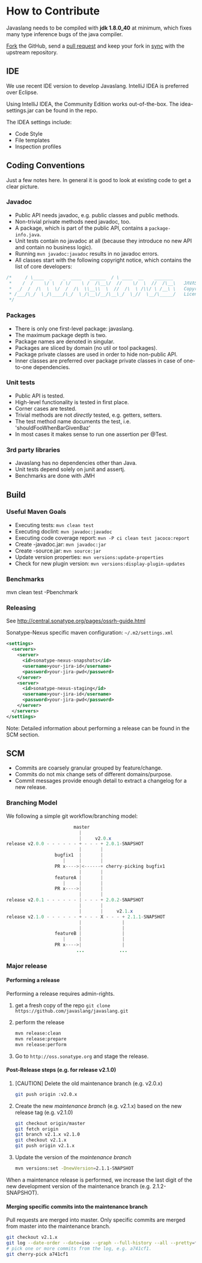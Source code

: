 # How to Contribute

Javaslang needs to be compiled with **jdk 1.8.0_40** at minimum, which fixes many type inference bugs of the java compiler.

[Fork](https://help.github.com/articles/fork-a-repo) the GitHub, send a [pull request](https://help.github.com/articles/using-pull-requests) and keep your fork in [sync](https://help.github.com/articles/syncing-a-fork/) with the upstream repository.

## IDE

We use recent IDE version to develop Javaslang. IntelliJ IDEA is preferred over Eclipse.

Using IntelliJ IDEA, the Community Edition works out-of-the-box. The idea-settings.jar can be found in the repo.

The IDEA settings include:

* Code Style
* File templates
* Inspection profiles

## Coding Conventions

Just a few notes here. In general it is good to look at existing code to get a clear picture.

### Javadoc

* Public API needs javadoc, e.g. public classes and public methods.
* Non-trivial private methods need javadoc, too.
* A package, which is part of the public API, contains a `package-info.java`.
* Unit tests contain no javadoc at all (because they introduce no new API and contain no business logic).
* Running `mvn javadoc:javadoc` results in no javadoc errors.
* All classes start with the following copyright notice, which contains the list of core developers:
```java
/*     / \____  _    _  ____   ______  / \ ____  __    _______
 *    /  /    \/ \  / \/    \ /  /\__\/  //    \/  \  //  /\__\   JΛVΛSLΛNG
 *  _/  /  /\  \  \/  /  /\  \\__\\  \  //  /\  \ /\\/ \ /__\ \   Copyright 2014-2016 Javaslang, http://javaslang.io
 * /___/\_/  \_/\____/\_/  \_/\__\/__/\__\_/  \_//  \__/\_____/   Licensed under the Apache License, Version 2.0
 */
```

### Packages

* There is only one first-level package: javaslang.
* The maximum package depth is two.
* Package names are denoted in singular.
* Packages are sliced by domain (no util or tool packages).
* Package private classes are used in order to hide non-public API.
* Inner classes are preferred over package private classes in case of one-to-one dependencies.

### Unit tests

* Public API is tested.
* High-level functionality is tested in first place.
* Corner cases are tested.
* Trivial methods are not _directly_ tested, e.g. getters, setters.
* The test method name documents the test, i.e. 'shouldFooWhenBarGivenBaz'
* In most cases it makes sense to run one assertion per @Test.

### 3rd party libraries

* Javaslang has no dependencies other than Java.
* Unit tests depend solely on junit and assertj.
* Benchmarks are done with JMH

## Build

### Useful Maven Goals

* Executing tests: `mvn clean test`
* Executing doclint: `mvn javadoc:javadoc`
* Executing code coverage report: `mvn -P ci clean test jacoco:report`
* Create -javadoc.jar: `mvn javadoc:jar`
* Create -source.jar: `mvn source:jar`
* Update version properties: `mvn versions:update-properties`
* Check for new plugin version: `mvn versions:display-plugin-updates`

### Benchmarks

mvn clean test -Pbenchmark

### Releasing

See http://central.sonatype.org/pages/ossrh-guide.html

Sonatype-Nexus specific maven configuration: `~/.m2/settings.xml`

```xml
<settings>
  <servers>
    <server>
      <id>sonatype-nexus-snapshots</id>
      <username>your-jira-id</username>
      <password>your-jira-pwd</password>
    </server>
    <server>
      <id>sonatype-nexus-staging</id>
      <username>your-jira-id</username>
      <password>your-jira-pwd</password>
    </server>
  </servers>
</settings>
```

Note: Detailed information about performing a release can be found in the SCM section.

## SCM

* Commits are coarsely granular grouped by feature/change.
* Commits do not mix change sets of different domains/purpose.
* Commit messages provide enough detail to extract a changelog for a new release.

### Branching Model

We following a simple git workflow/branching model:

```java
                         master
                           |
                           |     v2.0.x
release v2.0.0 - - - - - - + - - - + 2.0.1-SNAPSHOT
                           |       |
                  bugfix1  |       |
                     |     |       |
                  PR x---->|<------+ cherry-picking bugfix1
                           |       |
                  featureA |       |
                     |     |       |
                  PR x---->|       |
                           |       |
release v2.0.1 - - - - - - | - - - + 2.0.2-SNAPSHOT
                           |       |
                           |       |     v2.1.x
release v2.1.0 - - - - - - + - - - X - - - + 2.1.1-SNAPSHOT
                           |               |
                           |               |
                  featureB |               |
                     |     |               |
                  PR x---->|               |
                          ...             ...
```

### Major release

#### Performing a release

Performing a release requires admin-rights.

1. get a fresh copy of the repo `git clone https://github.com/javaslang/javaslang.git`
2. perform the release

    ```bash
    mvn release:clean
    mvn release:prepare
    mvn release:perform
    ```

3. Go to `http://oss.sonatype.org` and stage the release.

#### Post-Release steps (e.g. for release v2.1.0)

1. [CAUTION] Delete the old maintenance branch (e.g. v2.0.x)

    ```bash
    git push origin :v2.0.x
    ```

2. Create the new _maintenance branch_ (e.g. v2.1.x) based on the new release tag (e.g. v2.1.0)

    ```bash
    git checkout origin/master
    git fetch origin
    git branch v2.1.x v2.1.0
    git checkout v2.1.x
    git push origin v2.1.x
    ```

3. Update the version of the _maintenance branch_

    ```bash
    mvn versions:set -DnewVersion=2.1.1-SNAPSHOT
    ```

When a maintenance release is performed, we increase the last digit of the new development version of the maintenance branch (e.g. 2.1.2-SNAPSHOT).

#### Merging specific commits into the maintenance branch

Pull requests are merged into master. Only specific commits are merged from master into the maintenance branch.

```bash
git checkout v2.1.x
git log --date-order --date=iso --graph --full-history --all --pretty=format:'%x08%x09%C(red)%h %C(cyan)%ad%x08%x08%x08%x08%x08%x08%x08%x08%x08%x08%x08%x08%x08%x08%x08 %C(bold green)%aN%C(reset)%C(bold yellow)%d %C(reset)%s'
# pick one or more commits from the log, e.g. a741cf1.
git cherry-pick a741cf1
```
